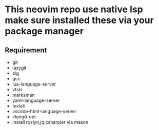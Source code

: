 # This neovim repo use native lsp make sure installed these via your package manager
## Requirement
- git
- lazygit
- zig
- gcc 
- lua-language-server
- vtsls
- marksman
- yaml-language-server
- texlab
- vscode-html-language-server
- clangd-opt
- install roslyn,jq,csharpier via mason
